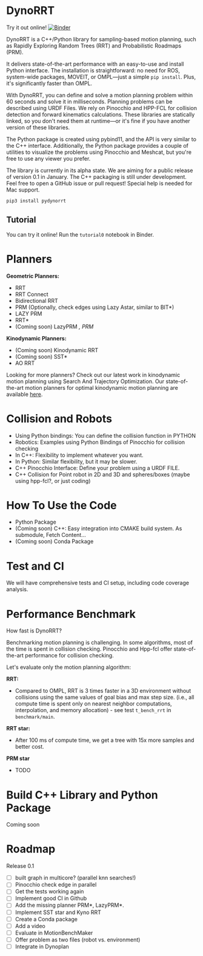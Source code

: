 # DynoRRT

Try it out online! [![Binder](https://mybinder.org/badge_logo.svg)](https://mybinder.org/v2/gh/quimortiz/dynorrt/main?labpath=notebooks%2Ftutorial0.ipynb)


DynoRRT is a C++/Python library for sampling-based motion planning, such as Rapidly Exploring Random Trees (RRT) and Probabilistic Roadmaps (PRM).

It delivers state-of-the-art performance with an easy-to-use and install Python interface. The installation is straightforward: no need for ROS, system-wide packages, MOVEIT, or OMPL—just a simple `pip install`. Plus, it's significantly faster than OMPL.

With DynoRRT, you can define and solve a motion planning problem within 60 seconds and solve it in milliseconds. Planning problems can be described using URDF Files. We rely on Pinocchio and HPP-FCL for collision detection and forward kinematics calculations. These libraries are statically linked, so you don't need them at runtime—or it's fine if you have another version of these libraries.

The Python package is created using pybind11, and the API is very similar to the C++ interface. Additionally, the Python package provides a couple of utilities to visualize the problems using Pinocchio and Meshcat, but you're free to use any viewer you prefer.

The library is currently in its alpha state. We are aiming for a public release of version 0.1 in January. The C++ packaging is still under development. Feel free to open a GitHub issue or pull request! Special help is needed for Mac support.

```bash
pip3 install pydynorrt
```

## Tutorial

You can try it online! Run the `tutorial0` notebook in Binder.




# Planners

**Geometric Planners:**
- RRT
- RRT Connect
- Bidirectional RRT
- PRM (Optionally, check edges using Lazy Astar, similar to BIT*)
- LAZY PRM
- RRT\*
- (Coming soon) LazyPRM *, PRM*

**Kinodynamic Planners:**
- (Coming soon) Kinodynamic RRT
- (Coming soon) SST*
- AO RRT

Looking for more planners? Check out our latest work in kinodynamic motion planning using Search And Trajectory Optimization. Our state-of-the-art motion planners for optimal kinodynamic motion planning are available [here](https://github.com/quimortiz/dynoplan).

# Collision and Robots

- Using Python bindings: You can define the collision function in PYTHON
- Robotics: Examples using Python Bindings of Pinocchio for collision checking
- In C++: Flexibility to implement whatever you want.
- In Python: Similar flexibility, but it may be slower.
- C++ Pinocchio Interface: Define your problem using a URDF FILE.
- C++ Collision for Point robot in 2D and 3D and spheres/boxes (maybe using hpp-fcl?, or just coding)

# How To Use the Code

- Python Package
- (Coming soon) C++: Easy integration into CMAKE build system. As submodule, Fetch Content...
- (Coming soon) Conda Package

# Test and CI

We will have comprehensive tests and CI setup, including code coverage analysis.

# Performance Benchmark

How fast is DynoRRT?

Benchmarking motion planning is challenging. In some algorithms, most of the time is spent in collision checking. Pinocchio and Hpp-fcl offer state-of-the-art performance for collision checking.

Let's evaluate only the motion planning algorithm:

**RRT:**
- Compared to OMPL, RRT is 3 times faster in a 3D environment without collisions using the same values of goal bias and max step size. (i.e., all compute time is spent only on nearest neighbor computations, interpolation, and memory allocation) - see test `t_bench_rrt` in `benchmark/main`.

**RRT star:**
- After 100 ms of compute time, we get a tree with 15x more samples and better cost.

**PRM star**
- TODO


# Build C++ Library and Python Package

Coming soon

# Roadmap


Release 0.1

- [ ] built graph in multicore? (parallel knn searches!)
- [ ] Pinocchio check edge in parallel
- [ ] Get the tests working again
- [ ] Implement good CI in Github
- [ ] Add the missing planner PRM\*, LazyPRM\*.
- [ ] Implement SST star and Kyno RRT
- [ ] Create a Conda package
- [ ] Add a video
- [ ] Evaluate in MotionBenchMaker
- [ ] Offer problem as two files (robot vs. environment)
- [ ] Integrate in Dynoplan
